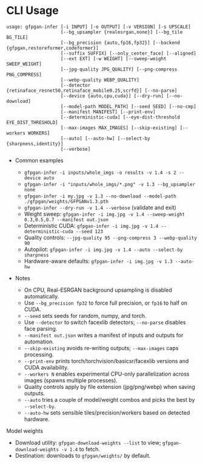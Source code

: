 # CLI Usage

```
usage: gfpgan-infer [-i INPUT] [-o OUTPUT] [-v VERSION] [-s UPSCALE]
                    [--bg_upsampler {realesrgan,none}] [--bg_tile BG_TILE]
                    [--bg_precision {auto,fp16,fp32}] [--backend {gfpgan,restoreformer,codeformer}]
                    [--suffix SUFFIX] [--only_center_face] [--aligned]
                    [--ext EXT] [-w WEIGHT] [--sweep-weight SWEEP_WEIGHT]
                    [--jpg-quality JPG_QUALITY] [--png-compress PNG_COMPRESS]
                    [--webp-quality WEBP_QUALITY]
                    [--detector {retinaface_resnet50,retinaface_mobile0.25,scrfd}] [--no-parse]
                    [--device {auto,cpu,cuda}] [--dry-run] [--no-download]
                    [--model-path MODEL_PATH] [--seed SEED] [--no-cmp]
                    [--manifest MANIFEST] [--print-env]
                    [--deterministic-cuda] [--eye-dist-threshold EYE_DIST_THRESHOLD]
                    [--max-images MAX_IMAGES] [--skip-existing] [--workers WORKERS]
                    [--auto] [--auto-hw] [--select-by {sharpness,identity}]
                    [--verbose]
```

- Common examples
  - `gfpgan-infer -i inputs/whole_imgs -o results -v 1.4 -s 2 --device auto`
  - `gfpgan-infer -i "inputs/whole_imgs/*.png" -v 1.3 --bg_upsampler none`
  - `gfpgan-infer -i my.jpg -v 1.3 --no-download --model-path ./gfpgan/weights/GFPGANv1.3.pth`
  - `gfpgan-infer --dry-run -v 1.4 --verbose` (validate and exit)
  - Weight sweep: `gfpgan-infer -i img.jpg -v 1.4 --sweep-weight 0.3,0.5,0.7 --manifest out.json`
  - Deterministic CUDA: `gfpgan-infer -i img.jpg -v 1.4 --deterministic-cuda --seed 123`
  - Quality controls: `--jpg-quality 95 --png-compress 3 --webp-quality 90`
  - Autopilot: `gfpgan-infer -i img.jpg -v 1.4 --auto --select-by sharpness`
  - Hardware-aware defaults: `gfpgan-infer -i img.jpg -v 1.3 --auto-hw`

- Notes
  - On CPU, Real-ESRGAN background upsampling is disabled automatically.
  - Use `--bg_precision fp32` to force full precision, or `fp16` to half on CUDA.
  - `--seed` sets seeds for random, numpy, and torch.
  - Use `--detector` to switch facexlib detectors; `--no-parse` disables face parsing.
  - `--manifest out.json` writes a manifest of inputs and outputs for automation.
  - `--skip-existing` avoids re-writing outputs; `--max-images` caps processing.
  - `--print-env` prints torch/torchvision/basicsr/facexlib versions and CUDA availability.
  - `--workers N` enables experimental CPU-only parallelization across images (spawns multiple processes).
  - Quality controls apply by file extension (jpg/png/webp) when saving outputs.
  - `--auto` tries a couple of model/weight combos and picks the best by `--select-by`.
  - `--auto-hw` sets sensible tiles/precision/workers based on detected hardware.

Model weights
- Download utility: `gfpgan-download-weights --list` to view; `gfpgan-download-weights -v 1.4` to fetch.
- Destination: downloads to `gfpgan/weights/` by default.
